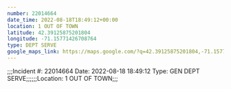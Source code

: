 ```yaml
---
number: 22014664
date_time: 2022-08-18T18:49:12+00:00
location: 1 OUT OF TOWN
latitude: 42.39125875201804
longitude: -71.15771426708764
type: DEPT SERVE
google_maps_link: https://maps.google.com/?q=42.39125875201804,-71.15771426708764
---
```


;;;Incident #: 22014664   Date: 2022-08-18 18:49:12   Type: GEN DEPT SERVE;;;;;;Location: 1 OUT OF TOWN;;;

